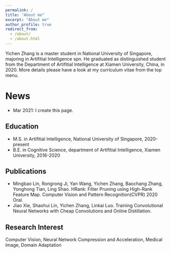 ```yaml
---
permalink: /
title: "About me"
excerpt: "About me"
author_profile: true
redirect_from: 
  - /about/
  - /about.html
---
```


Yichen Zhang is a master student in National University of Singapore, majoring in Artifitial Intelligence spn. He graduated as distinguished student from the Department of Artifitial Intelligence at Xiamen University, China, in 2020. 
More details please have a look at my curriculum vitae from the top menu.


News
======
* Mar 2021: I create this page.


Education
------
* M.S. in Artifitial Intelligence, National University of Singapore, 2020-present
* B.E. in Cognitive Science, department of Artifitial Intelligence, Xiamen University, 2016-2020


Publications
------
* Mingbao Lin, Rongrong Ji, Yan Wang, Yichen Zhang, Baochang Zhang, Yonghong Tian, Ling Shao. HRank: Filter Pruning using High-Rank Feature Map. Computer Vision and Pattern Recognition(CVPR) 2020 Oral.
* Jiao Xie, Shaohui Lin, Yichen Zhang, Linkai Luo. Training Convolutional Neural Networks with Cheap Convolutions and Online Distillation. 


Research Interest
------
Computer Vision, Neural Network Compression and Acceleration, Medical Image, Domain Adaptation


